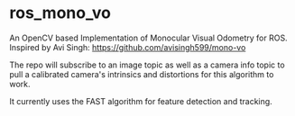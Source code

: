 # ros_mono_vo
An OpenCV based Implementation of Monocular Visual Odometry for ROS. Inspired by Avi Singh: https://github.com/avisingh599/mono-vo

The repo will subscribe to an image topic as well as a camera info topic to pull a calibrated camera's intrinsics and distortions for this algorithm to work.

It currently uses the FAST algorithm for feature detection and tracking. 
